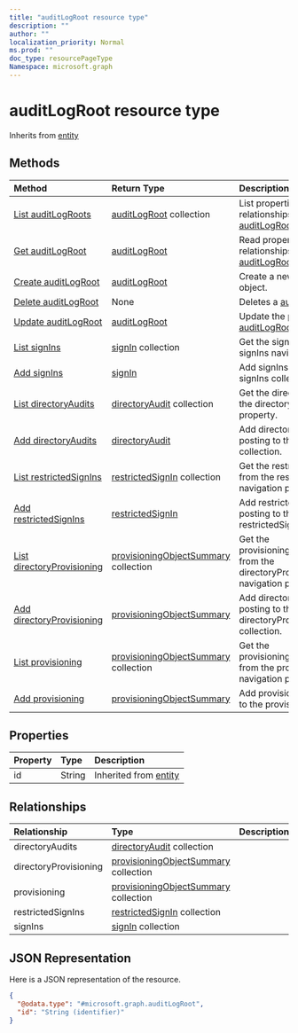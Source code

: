 ```yaml
---
title: "auditLogRoot resource type"
description: ""
author: ""
localization_priority: Normal
ms.prod: ""
doc_type: resourcePageType
Namespace: microsoft.graph
---
```



# auditLogRoot resource type




Inherits from [entity](../resources/entity.md)

## Methods
|Method|Return Type|Description|
|:---|:---|:---|
|[List auditLogRoots](../api/auditlogroot-list.md)|[auditLogRoot](../resources/auditLogRoot.md) collection|List properties and relationships of the [auditLogRoot](../resources/auditlogroot.md) objects.|
|[Get auditLogRoot](../api/auditlogroot-get.md)|[auditLogRoot](../resources/auditLogRoot.md)|Read properties and relationships of the [auditLogRoot](../resources/auditlogroot.md) object.|
|[Create auditLogRoot](../api/auditlogroot-create.md)|[auditLogRoot](../resources/auditLogRoot.md)|Create a new [auditLogRoot](../resources/auditlogroot.md) object.|
|[Delete auditLogRoot](../api/auditlogroot-delete.md)|None|Deletes a [auditLogRoot](../resources/auditlogroot.md).|
|[Update auditLogRoot](../api/auditlogroot-update.md)|[auditLogRoot](../resources/auditLogRoot.md)|Update the properties of a [auditLogRoot](../resources/auditlogroot.md) object.|
|[List signIns](../api/auditlogroot-list-signins.md)|[signIn](../resources/signIn.md) collection|Get the signIns from the signIns navigation property.|
|[Add signIns](../api/auditlogroot-post-signins.md)|[signIn](../resources/signIn.md)|Add signIns by posting to the signIns collection.|
|[List directoryAudits](../api/auditlogroot-list-directoryaudits.md)|[directoryAudit](../resources/directoryAudit.md) collection|Get the directoryAudits from the directoryAudits navigation property.|
|[Add directoryAudits](../api/auditlogroot-post-directoryaudits.md)|[directoryAudit](../resources/directoryAudit.md)|Add directoryAudits by posting to the directoryAudits collection.|
|[List restrictedSignIns](../api/auditlogroot-list-restrictedsignins.md)|[restrictedSignIn](../resources/restrictedSignIn.md) collection|Get the restrictedSignIns from the restrictedSignIns navigation property.|
|[Add restrictedSignIns](../api/auditlogroot-post-restrictedsignins.md)|[restrictedSignIn](../resources/restrictedSignIn.md)|Add restrictedSignIns by posting to the restrictedSignIns collection.|
|[List directoryProvisioning](../api/auditlogroot-list-directoryprovisioning.md)|[provisioningObjectSummary](../resources/provisioningObjectSummary.md) collection|Get the provisioningObjectSummaries from the directoryProvisioning navigation property.|
|[Add directoryProvisioning](../api/auditlogroot-post-directoryprovisioning.md)|[provisioningObjectSummary](../resources/provisioningObjectSummary.md)|Add directoryProvisioning by posting to the directoryProvisioning collection.|
|[List provisioning](../api/auditlogroot-list-provisioning.md)|[provisioningObjectSummary](../resources/provisioningObjectSummary.md) collection|Get the provisioningObjectSummaries from the provisioning navigation property.|
|[Add provisioning](../api/auditlogroot-post-provisioning.md)|[provisioningObjectSummary](../resources/provisioningObjectSummary.md)|Add provisioning by posting to the provisioning collection.|

## Properties
|Property|Type|Description|
|:---|:---|:---|
|id|String| Inherited from [entity](../resources/entity.md)|

## Relationships
|Relationship|Type|Description|
|:---|:---|:---|
|directoryAudits|[directoryAudit](../resources/directoryAudit.md) collection||
|directoryProvisioning|[provisioningObjectSummary](../resources/provisioningObjectSummary.md) collection||
|provisioning|[provisioningObjectSummary](../resources/provisioningObjectSummary.md) collection||
|restrictedSignIns|[restrictedSignIn](../resources/restrictedSignIn.md) collection||
|signIns|[signIn](../resources/signIn.md) collection||

## JSON Representation
Here is a JSON representation of the resource.
<!-- {
  "blockType": "resource",
  "keyProperty": "id",
  "@odata.type": "microsoft.graph.auditLogRoot",
  "baseType": "microsoft.graph.entity",
  "openType": false
}
-->
``` json
{
  "@odata.type": "#microsoft.graph.auditLogRoot",
  "id": "String (identifier)"
}
```

